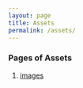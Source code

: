 ```yaml
---
layout: page
title: Assets
permalink: /assets/
---
```

### Pages of Assets
1. [images](/assets/images)
